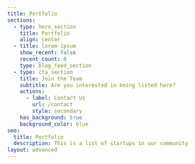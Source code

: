 ```yaml
---
title: Portfolio
sections:
  - type: hero_section
    title: Portfolio
    align: center
  - title: lorem-ipsum
    show_recent: false
    recent_count: 0
    type: blog_feed_section
  - type: cta_section
    title: Join the Team
    subtitle: Are you interested in being listed here?
    actions:
      - label: Contact Us
        url: /contact
        style: secondary
    has_background: true
    background_color: blue
seo:
  title: Portfolio
  description: This is a list of startups in our community
layout: advanced
---
```

